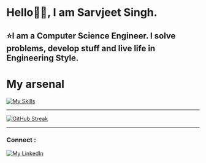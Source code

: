 # Hello👋🚀, I am Sarvjeet Singh.  

## ⭐I am a Computer Science Engineer. I solve problems, develop stuff and live life in Engineering Style.  

# My arsenal


[![My Skills](https://skillicons.dev/icons?i=py,js,html,css,py,c,django,cpp,bootstrap,azure,flask,figma,github,git,heroku,java,linux,mysql,netlify,postman,react,tensorflow,vscode,sqlite,gcp)]([https://github.com/aazad20])

<hr>

[![GitHub Streak](https://github-readme-streak-stats-git-main-aazad20.vercel.app?user=aazad20&theme=gotham)](https://git.io/streak-stats)
<hr>

### Connect :
[![My LinkedIn](https://skillicons.dev/icons?i=linkedin)](https://www.linkedin.com/in/sarvjeet-singh-6249551b7/)

